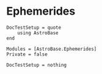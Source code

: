 # Ephemerides

```@meta
DocTestSetup = quote
    using AstroBase
end
```

```@autodocs
Modules = [AstroBase.Ephemerides]
Private = false
```

```@meta
DocTestSetup = nothing
```

